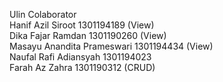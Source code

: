Ulin Colaborator<br>
Hanif Azil Siroot 1301194189 (View)<br>
Dika Fajar Ramdan 1301190260 (View)<br>
Masayu Anandita Prameswari 1301194434 (View)<br>
Naufal Rafi Adiansyah 1301194023<br>
Farah Az Zahra 1301190312 (CRUD)
